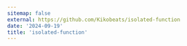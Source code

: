 ```yaml
---
sitemap: false
external: https://github.com/Kikobeats/isolated-function
date: '2024-09-19'
title: 'isolated-function'
---
```

